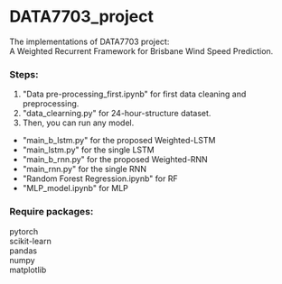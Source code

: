 # DATA7703_project
The implementations of DATA7703 project: A Weighted Recurrent Framework for Brisbane Wind Speed Prediction.

### Steps:
1. "Data pre-processing_first.ipynb" for first data cleaning and preprocessing. <br>
2. "data_clearning.py" for 24-hour-structure dataset. <br>
3. Then, you can run any model. <br>

- "main_b_lstm.py" for the proposed Weighted-LSTM
- "main_lstm.py" for the single LSTM
- "main_b_rnn.py" for the proposed Weighted-RNN
- "main_rnn.py" for the single RNN
- "Random Forest Regression.ipynb" for RF
- "MLP_model.ipynb" for MLP

### Require packages: 
pytorch <br>
scikit-learn <br>
pandas <br>
numpy <br>
matplotlib
